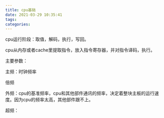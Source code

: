 ```yaml
---
title: cpu基础
date: 2021-03-29 10:35:41
tags:
categories:
---
```


cpu运行阶段：取值，解码，执行，写回。

cpu从内存或者cache里提取指令，放入指令寄存器，并对指令译码，执行。

主要参数：

主频：时钟频率

倍频

外频：cpu的基准频率，cpu和其他部件通讯的频率，决定着整块主板的运行速度。因为cpu的频率太高，其他部件跟不上。

超频：